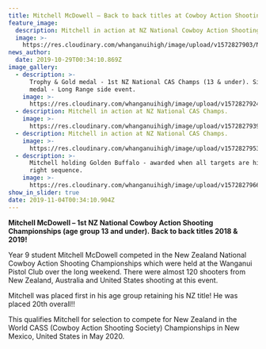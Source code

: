 ```yaml
---
title: Mitchell McDowell – Back to back titles at Cowboy Action Shooting Champs
feature_image:
  description: Mitchell in action at NZ National Cowboy Action Shooting Championships.
  image: >-
    https://res.cloudinary.com/whanganuihigh/image/upload/v1572827903/News/2.imagejpeg_3_01.jpg
news_author:
  date: 2019-10-29T00:34:10.869Z
image_gallery:
  - description: >-
      Trophy & Gold medal - 1st NZ National CAS Champs (13 & under). Silver
      medal - Long Range side event.
    image: >-
      https://res.cloudinary.com/whanganuihigh/image/upload/v1572827924/News/1.IMG_20191028_205329_632.jpg
  - description: Mitchell in action at NZ National CAS Champs.
    image: >-
      https://res.cloudinary.com/whanganuihigh/image/upload/v1572827939/News/3.imagejpeg_2_13.jpg
  - description: Mitchell in action at NZ National CAS Champs.
    image: >-
      https://res.cloudinary.com/whanganuihigh/image/upload/v1572827953/News/4.Screenshot_20190728-124952.jpg
  - description: >-
      Mitchell holding Golden Buffalo - awarded when all targets are hit in the
      right sequence.
    image: >-
      https://res.cloudinary.com/whanganuihigh/image/upload/v1572827966/News/imagejpeg._2_03.jpg
show_in_slider: true
date: 2019-11-04T00:34:10.904Z
---
```

**Mitchell McDowell – 1st  NZ National Cowboy Action Shooting Championships (age group 13 and under).** 
**Back to back titles 2018 & 2019!** 

Year 9 student Mitchell McDowell competed in the New Zealand National Cowboy Action Shooting Championships which were held at the Wanganui Pistol Club over the long weekend. There were almost 120 shooters from New Zealand, Australia and United States shooting at this event. 

Mitchell was placed first in his age group retaining his NZ title! He was placed 20th overall!!

This qualifies Mitchell for selection to compete for New Zealand in the World CASS (Cowboy Action Shooting Society) Championships in New Mexico, United States in May 2020.
